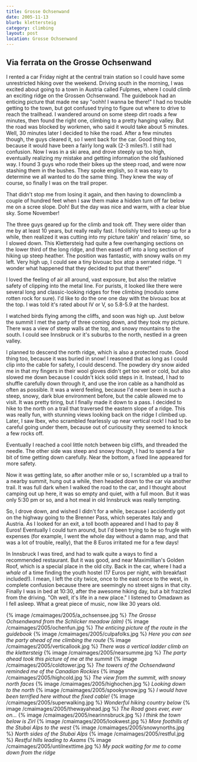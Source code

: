 ```yaml
---
title: Grosse Ochsenwand
date: 2005-11-13
blurb: klettersteig
category: climbing
layout: post
location: Grosse Ochsenwand
---
```


<h2>Via ferrata on the Grosse Ochsenwand</h2>


I rented a car Friday night at the central train station so I could have some unrestricted hiking over the
weekend. Driving south in the morning, I was excited about going to a town in Austria called Fulpmes, where
I could climb an exciting ridge on the Grossen Ochsenwand. The guidebook had an enticing picture that made
me say "oohh! I wanna be there!" I had no trouble getting to the town, but got confused trying to figure out
where to drive to reach the trailhead. I wandered around on some steep dirt roads a few minutes, then
found the right one, climbing to a pretty hanging valley. But the road was blocked by workmen, who said
it would take about 5 minutes. Well, 30 minutes later I decided to hike the road. After a few minutes though,
the guys cleared it, so I went back for the car. Good thing too, because it would have been a fairly
long walk (2-3 miles?). I still had confusion. Now I was in a ski area, and drove steeply up too high,
eventually realizing my mistake and getting information the old fashioned way. I found 3 guys who rode
their bikes up the steep road, and were now stashing them in the bushes. They spoke english, so it was
easy to determine we all wanted to do the same thing. They knew the way of course, so finally I was on
the trail proper.


That didn't stop me from losing it again, and then having to downclimb a couple of hundred feet when I saw
them make a hidden turn off far below me on a scree slope. Doh! But the day was nice and warm, with a clear
blue sky. Some November!


The three guys geared up for the climb and took off. They were older than me by at least 10 years, but really
really fast. I foolishly tried to keep up for a while, then realized it was cutting into my picture takin' and
relaxin' time, so I slowed down. This Klettersteig had quite a few overhanging sections on the lower third
of the long ridge, and then eased off into a long section of hiking up steep heather. The position was
fantastic, with snowy walls on my left. Very high up, I could see a tiny bivouac box atop a serrated ridge.
"I wonder what happened that they decided to put that there!"


I loved the feeling of air all around, vast exposure, but also the relative safety of clipping into the metal
line. For purists, it looked like there were several long and classic-looking ridges for free climbing (modulo
some rotten rock for sure). I'd like to do the one one day with the bivouac box at the top. I was told it's
rated about IV or V, so 5.8-5.9 at the hardest.


I watched birds flying among the cliffs, and soon was high up. Just below the summit I met the party of three
coming down, and they took my picture. There was a view of steep walls at the top, and snowy mountains to the
south. I could see Innsbruck or it's suburbs to the north, nestled in a green valley.


I planned to descend the north ridge, which is also a protected route. Good thing too, because it was buried
in snow! I reasoned that as long as I could clip into the cable for safety, I could descend. The powdery
dry snow aided me in that my fingers in their wool gloves didn't get too wet or cold, but also slowed
me down because I couldn't kick solid steps in it. Instead, I had to shuffle carefully down through it, and
use the iron cable as a handhold as often as possible. It was a wierd feeling, because I'd never been in
such a steep, snowy, dark blue environment before, but the cable allowed me to visit. It was pretty tiring, but
I finally made it down to a pass. I decided to hike to the north on a trail that traversed the eastern slope
of a ridge. This was really fun, with stunning views looking back on the ridge I climbed up. Later, I saw
Ibex, who scrambled fearlessly up near vertical rock! I had to be careful going under them, because out of
curiousity they seemed to knock a few rocks off.


Eventually I reached a cool little notch between big cliffs, and threaded the needle. The other side was steep
and snowy though, I had to spend a fair bit of time getting down carefully. Near the bottom, a fixed line appeared
for more safety.


Now it was getting late, so after another mile or so, I scrambled up a trail to a nearby summit, hung out a while,
then headed down to the car via another trail. It was full dark when I walked the road to the car, and I thought
about camping out up here, it was so empty and quiet, with a full moon. But it was only 5:30 pm or so, and a hot
meal in old Innsbruck was really tempting.


So, I drove down, and wished I didn't for a while, because I accidently got on the highway going to the Brenner
Pass, which seperates Italy and Austria. As I looked for an exit, a toll booth appeared and I had to pay 8
Euros! Eventually I could turn around, but I'd been trying to be so frugle with expenses (for example, I went the
whole day without a damn map, and that was a lot of trouble, really), that the 8 Euros irritated me for a few
days!


In Innsbruck I was tired, and had to walk quite a ways to find a recommended restaurant. But it was good, and near
Maximillian's Golden Roof, which is a special place in the old city. Back in the car, where I had a <i>whale</i>
of a time finding the youth hostel (17 Euros per night, with breakfast included!). I mean, I left the city
twice, once to the east once to the west, in complete confusion because there are seemingly no street signs
in that city. Finally I was in bed at 10:30, after the awesome hiking day, but a bit frazzled from the driving.
"Oh well, it's life in a new place." I listened to Omadawn as I fell asleep. What a great piece of music, now
like 30 years old.




{% image /cmaimages/2005/a_ochsensee.jpg %}
<i>The Grosse Ochsendwand from the Schlicker meadow (alm)</i>
{% image /cmaimages/2005/ochenfun.jpg %}
<i>The enticing picture of the route in the guidebook</i>
{% image /cmaimages/2005/culpafolks.jpg %}
<i>Here you can see the party ahead of me climbing the route</i>
{% image /cmaimages/2005/verticallook.jpg %}
<i>There was a vertical ladder climb on the klettersteig</i>
{% image /cmaimages/2005/nearsumme.jpg %}
<i>The party ahead took this picture of me at the summit</i>
{% image /cmaimages/2005/coldtower.jpg %}
<i>The towers of the Ochsendwand reminded me of the Canadian Rockies</i>
{% image /cmaimages/2005/highcold.jpg %}
<i>The view from the summit, with snowy north faces</i>
{% image /cmaimages/2005/highochen.jpg %}
<i>Looking down to the north</i>
{% image /cmaimages/2005/spookysnow.jpg %}
<i>I would have been terrified here without the fixed cable!</i>
{% image /cmaimages/2005/superwalking.jpg %}
<i>Wonderful hiking country below</i>
{% image /cmaimages/2005/thewayahead.jpg %}
<i>The Road goes ever, ever on...</i>
{% image /cmaimages/2005/nearinnsbruck.jpg %}
<i>I think the town below is Zirl</i>
{% image /cmaimages/2005/lookwest.jpg %}
<i>More foothills of the Stubai Alps to the west</i>
{% image /cmaimages/2005/snowynorths.jpg %}
<i>North sides of the Stubai Alps</i>
{% image /cmaimages/2005/restful.jpg %}
<i>Restful hills leading to Axams</i>
{% image /cmaimages/2005/untilnexttime.jpg %}
<i>My pack waiting for me to come down from the ridge</i>
